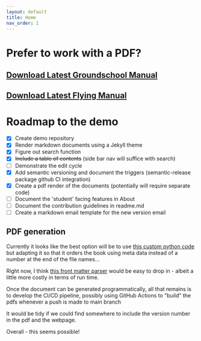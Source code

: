 ```yaml
---
layout: default
title: Home
nav_order: 1
---
```

# Prefer to work with a PDF? 

## [Download Latest Groundschool Manual](https://github.com/cadlinga/texan_courseware/releases/latest/download/groundschool.pdf)

## [Download Latest Flying Manual](https://github.com/cadlinga/texan_courseware/releases/latest/download/flying.pdf)


# Roadmap to the demo

- [x] Create demo repository
- [x] Render markdown documents using a Jekyll theme
- [x] Figure out search function
- [x] ~~Include a table of contents~~ (side bar nav will suffice with search)
- [ ] Demonstrate the edit cycle
- [x] Add semantic versioning and document the triggers (semantic-release package github CI integration)
- [x] Create a pdf render of the documents (potentially will require separate code)
- [ ] Document the 'student' facing features in About 
- [ ] Document the contribution guidelines in readme.md
- [ ] Create a markdown email template for the new version email

## PDF generation 
Currently it looks like the best option will be to use [this custom python code](https://github.com/catmorbid/markdown-book) but adapting it so that it orders the book using meta data instead of a number at the end of the file names... 

Right now, I think [this front matter parser](https://github.com/eyeseast/python-frontmatter) would be easy to drop in - albeit a little more costly in terms of run time. 

Once the document can be generated programmatically, all that remains is to develop the CI/CD pipeline, possibly using GitHub Actions to "build" the pdfs whenever a push is made to main branch
 
It would be tidy if we could find somewhere to include the version number in the pdf and the webpage. 

Overall - this seems possible!
